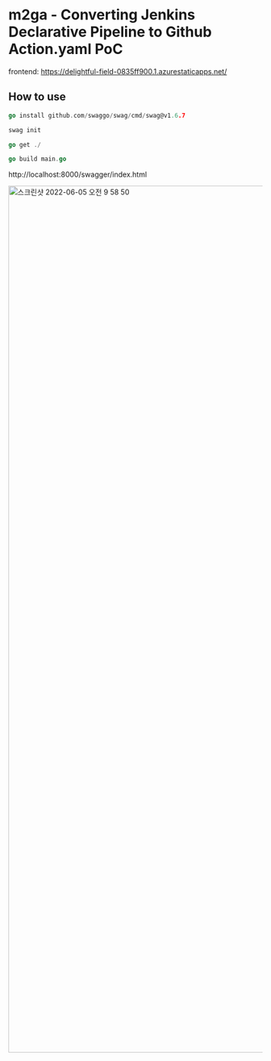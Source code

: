# m2ga - Converting Jenkins Declarative Pipeline to Github Action.yaml PoC

frontend: https://delightful-field-0835ff900.1.azurestaticapps.net/

## How to use

```go
go install github.com/swaggo/swag/cmd/swag@v1.6.7

swag init

go get ./

go build main.go
```

http://localhost:8000/swagger/index.html

<img width="1719" alt="스크린샷 2022-06-05 오전 9 58 50" src="https://user-images.githubusercontent.com/26548454/172030527-ff1ad3e2-dba0-4c86-b2dc-96ad5801e547.png">
